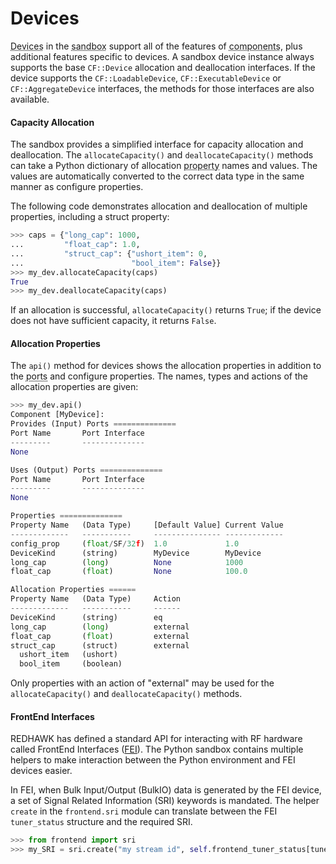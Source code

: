 # Devices

<abbr title="See Glossary.">Devices</abbr> in the <abbr title="See Glossary.">sandbox</abbr> support all of the features of <abbr title="See Glossary.">components</abbr>, plus additional features specific to devices. A sandbox device instance always supports the base `CF::Device` allocation and deallocation interfaces. If the device supports the `CF::LoadableDevice`, `CF::ExecutableDevice` or `CF::AggregateDevice` interfaces, the methods for those interfaces are also available.

#### Capacity Allocation

The sandbox provides a simplified interface for capacity allocation and deallocation. The `allocateCapacity()` and `deallocateCapacity()` methods can take a Python dictionary of allocation <abbr title="See Glossary.">property</abbr> names and values. The values are automatically converted to the correct data type in the same manner as configure properties.

The following code demonstrates allocation and deallocation of multiple properties, including a struct property:

```python
>>> caps = {"long_cap": 1000,
...         "float_cap": 1.0,
...         "struct_cap": {"ushort_item": 0,
...                        "bool_item": False}}
>>> my_dev.allocateCapacity(caps)
True
>>> my_dev.deallocateCapacity(caps)
```

If an allocation is successful, `allocateCapacity()` returns `True`; if the device does not have sufficient capacity, it returns `False`.

#### Allocation Properties

The `api()` method for devices shows the allocation properties in addition to the <abbr title="See Glossary.">ports</abbr> and configure properties. The names, types and actions of the allocation properties are given:

```python
>>> my_dev.api()
Component [MyDevice]:
Provides (Input) Ports ==============
Port Name       Port Interface
---------       --------------
None

Uses (Output) Ports ==============
Port Name       Port Interface
---------       --------------
None

Properties ==============
Property Name   (Data Type)     [Default Value] Current Value
-------------   -----------     --------------- -------------
config_prop     (float/SF/32f)  1.0             1.0
DeviceKind      (string)        MyDevice        MyDevice
long_cap        (long)          None            1000
float_cap       (float)         None            100.0

Allocation Properties ======
Property Name   (Data Type)     Action
-------------   -----------     ------
DeviceKind      (string)        eq
long_cap        (long)          external
float_cap       (float)         external
struct_cap      (struct)        external
  ushort_item   (ushort)
  bool_item     (boolean)
```

Only properties with an action of "external" may be used for the `allocateCapacity()` and `deallocateCapacity()` methods.

#### FrontEnd Interfaces

REDHAWK has defined a standard API for interacting with RF hardware called FrontEnd Interfaces ([FEI](../../appendices/fei.html)).  The Python sandbox contains multiple helpers to make interaction between the Python environment and FEI devices easier.

In FEI, when Bulk Input/Output (BulkIO) data is generated by the FEI device, a set of Signal Related Information (SRI) keywords is mandated. The helper `create` in the `frontend.sri` module can translate between the FEI `tuner_status` structure and the required SRI.

```python
>>> from frontend import sri
>>> my_SRI = sri.create("my stream id", self.frontend_tuner_status[tuner_idx])
```
